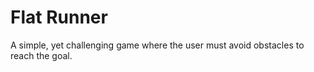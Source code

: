 # Flat Runner
A simple, yet challenging game where the user must avoid obstacles to reach the goal.
